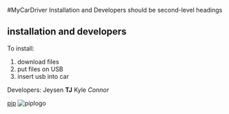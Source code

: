 #MyCarDriver
Installation and Developers should be second-level headings

## installation and developers
To install: 
1. download files
2. put files on USB
3. insert usb into car

Developers:
Jeysen
**TJ**
Kyle
*Connor*


[pip](https://pypi.org/project/pip/)
![piplogo](https://pypi.org/static/images/logo-small.2a411bc6.svg)




